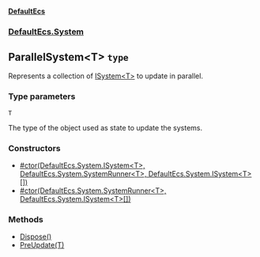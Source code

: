 #### [DefaultEcs](./DefaultEcs.md 'DefaultEcs')
### [DefaultEcs.System](./DefaultEcs.md#DefaultEcs-System 'DefaultEcs.System')
## ParallelSystem&lt;T&gt; `type`
Represents a collection of [ISystem&lt;T&gt;](./DefaultEcs-System-ISystem-T-.md 'DefaultEcs.System.ISystem&lt;T&gt;') to update in parallel.
### Type parameters

<a name='DefaultEcs-System-ParallelSystem-T--T'></a>
`T`

The type of the object used as state to update the systems.
### Constructors
- [#ctor(DefaultEcs.System.ISystem&lt;T&gt;, DefaultEcs.System.SystemRunner&lt;T&gt;, DefaultEcs.System.ISystem&lt;T&gt;[])](./DefaultEcs-System-ParallelSystem-T---ctor(DefaultEcs-System-ISystem-T--_DefaultEcs-System-SystemRunner-T--_DefaultEcs-System-ISystem-T---).md 'DefaultEcs.System.ParallelSystem&lt;T&gt;.#ctor(DefaultEcs.System.ISystem&lt;T&gt;, DefaultEcs.System.SystemRunner&lt;T&gt;, DefaultEcs.System.ISystem&lt;T&gt;[])')
- [#ctor(DefaultEcs.System.SystemRunner&lt;T&gt;, DefaultEcs.System.ISystem&lt;T&gt;[])](./DefaultEcs-System-ParallelSystem-T---ctor(DefaultEcs-System-SystemRunner-T--_DefaultEcs-System-ISystem-T---).md 'DefaultEcs.System.ParallelSystem&lt;T&gt;.#ctor(DefaultEcs.System.SystemRunner&lt;T&gt;, DefaultEcs.System.ISystem&lt;T&gt;[])')
### Methods
- [Dispose()](./DefaultEcs-System-ParallelSystem-T--Dispose().md 'DefaultEcs.System.ParallelSystem&lt;T&gt;.Dispose()')
- [PreUpdate(T)](./DefaultEcs-System-ParallelSystem-T--PreUpdate(T).md 'DefaultEcs.System.ParallelSystem&lt;T&gt;.PreUpdate(T)')
